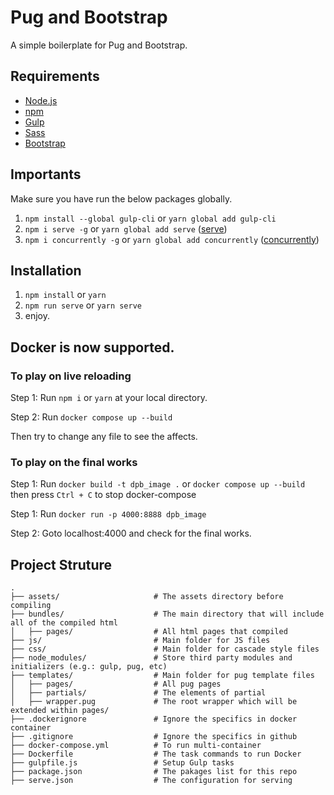# Pug and Bootstrap

A simple boilerplate for Pug and Bootstrap.

## Requirements

* [Node.js](https://nodejs.org)
* [npm](https://www.npmjs.com)
* [Gulp](http://gulpjs.com/)
* [Sass](https://sass-lang.com/)
* [Bootstrap](https://getbootstrap.com/)

## Importants

Make sure you have run the below packages globally.
1. `npm install --global gulp-cli` or `yarn global add gulp-cli`
2. `npm i serve -g` or `yarn global add serve` ([serve](https://www.npmjs.com/package/serve))
3. `npm i concurrently -g` or `yarn global add concurrently` ([concurrently](https://www.npmjs.com/package/concurrently))

## Installation

1. `npm install` or `yarn`
2. `npm run serve` or `yarn serve`
3. enjoy.

## Docker is now supported.
### To play on live reloading
Step 1: Run `npm i` or `yarn` at your local directory.

Step 2: Run `docker compose up --build`

Then try to change any file to see the affects.

### To play on the final works
Step 1: Run `docker build -t dpb_image .` or `docker compose up --build` then press `Ctrl + C` to stop docker-compose

Step 1: Run `docker run -p 4000:8888 dpb_image`

Step 2: Goto localhost:4000 and check for the final works.

## Project Struture

```
.
├── assets/                     # The assets directory before compiling
├── bundles/                    # The main directory that will include all of the compiled html
│   ├── pages/                  # All html pages that compiled
├── js/                         # Main folder for JS files
├── css/                        # Main folder for cascade style files
├── node_modules/               # Store third party modules and initializers (e.g.: gulp, pug, etc)
├── templates/                  # Main folder for pug template files
│   ├── pages/                  # All pug pages
│   ├── partials/               # The elements of partial
│   ├── wrapper.pug             # The root wrapper which will be extended within pages/
├── .dockerignore               # Ignore the specifics in docker container
├── .gitignore                  # Ignore the specifics in github
├── docker-compose.yml          # To run multi-container
├── Dockerfile                  # The task commands to run Docker
├── gulpfile.js                 # Setup Gulp tasks
├── package.json                # The pakages list for this repo
├── serve.json                  # The configuration for serving
```
